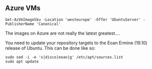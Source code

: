 ## Azure VMs

```
Get-AzVmImageSku -Location 'westeurope' -Offer 'UbuntuServer' -PublisherName 'Canonical' 
```

The images on Azure are not really the latest greatest….

You need to update your repository targets to the Eoan Ermine (19.10) release of Ubuntu. This can be done like so:
```
sudo sed -i -e 's|disco|eoan|g' /etc/apt/sources.list
sudo apt update
```
